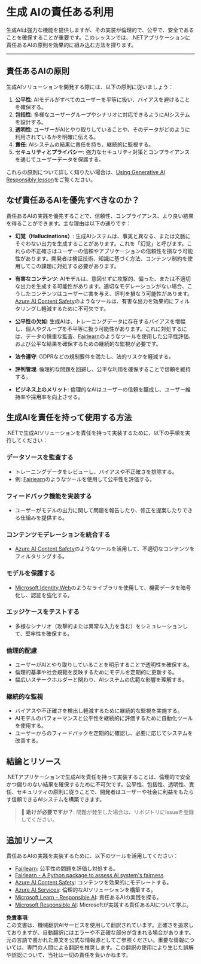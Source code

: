 # 生成 AIの責任ある利用

生成AIは強力な機能を提供しますが、その実装が倫理的で、公平で、安全であることを確保することが重要です。このレッスンでは、.NETアプリケーションに責任あるAIの原則を効果的に組み込む方法を探ります。

---

## 責任あるAIの原則

生成AIソリューションを開発する際には、以下の原則に従いましょう：

1. **公平性**: AIモデルがすべてのユーザーを平等に扱い、バイアスを避けることを確保する。
2. **包括性**: 多様なユーザーグループやシナリオに対応できるようにAIシステムを設計する。
3. **透明性**: ユーザーがAIとやり取りしていることや、そのデータがどのように利用されているかを明確に伝える。
4. **責任**: AIシステムの結果に責任を持ち、継続的に監視する。
5. **セキュリティとプライバシー**: 強力なセキュリティ対策とコンプライアンスを通じてユーザーデータを保護する。

これらの原則について詳しく知りたい場合は、[Using Generative AI Responsibly lesson](https://github.com/microsoft/generative-ai-for-beginners/tree/main/03-using-generative-ai-responsibly)をご覧ください。

## なぜ責任あるAIを優先すべきなのか？

責任あるAIの実践を優先することで、信頼性、コンプライアンス、より良い結果を得ることができます。主な理由は以下の通りです：

- **幻覚（Hallucinations）**: 生成AIシステムは、事実と異なる、または文脈にそぐわない出力を生成することがあります。これを「幻覚」と呼びます。これらの不正確さはユーザーの信頼やアプリケーションの信頼性を損なう可能性があります。開発者は検証技術、知識に基づく方法、コンテンツ制約を使用してこの課題に対処する必要があります。

- **有害なコンテンツ**: AIモデルは、意図せずに攻撃的、偏った、または不適切な出力を生成する可能性があります。適切なモデレーションがない場合、こうしたコンテンツはユーザーに害を与え、評判を損なう可能性があります。[Azure AI Content Safety](https://azure.microsoft.com/products/ai-services/ai-content-safety/)のようなツールは、有害な出力を効果的にフィルタリングし軽減するために不可欠です。

- **公平性の欠如**: 生成AIは、トレーニングデータに存在するバイアスを増幅し、個人やグループを不平等に扱う可能性があります。これに対処するには、データの慎重な監査、[Fairlearn](https://fairlearn.org/)のようなツールを使用した公平性評価、および公平な結果を確保するための継続的な監視が必要です。

- **法令遵守**: GDPRなどの規制要件を満たし、法的リスクを軽減する。

- **評判管理**: 倫理的な問題を回避し、公平な利用を確保することで信頼を維持する。

- **ビジネス上のメリット**: 倫理的なAIはユーザーの信頼を醸成し、ユーザー維持率や採用率を向上させる。

## 生成AIを責任を持って使用する方法

.NETで生成AIソリューションを責任を持って実装するために、以下の手順を実行してください：

### データソースを監査する

- トレーニングデータをレビューし、バイアスや不正確さを排除する。
- 例: [Fairlearn](https://fairlearn.org/)のようなツールを使用して公平性を評価する。

### フィードバック機能を実装する

- ユーザーがモデルの出力に関して問題を報告したり、修正を提案したりできる仕組みを提供する。

### コンテンツモデレーションを統合する

- [Azure AI Content Safety](https://azure.microsoft.com/products/ai-services/ai-content-safety/)のようなツールを活用して、不適切なコンテンツをフィルタリングする。

### モデルを保護する

- [Microsoft.Identity.Web](https://github.com/AzureAD/microsoft-identity-web)のようなライブラリを使用して、機密データを暗号化し、認証を強化する。

### エッジケースをテストする

- 多様なシナリオ（攻撃的または異常な入力を含む）をシミュレーションして、堅牢性を確保する。

### 倫理的配慮

- ユーザーがAIとやり取りしていることを明示することで透明性を確保する。
- 倫理的基準や社会規範を反映するためにモデルを定期的に更新する。
- 幅広いステークホルダーと関わり、AIシステムの広範な影響を理解する。

### 継続的な監視

- バイアスや不正確さを検出し軽減するために継続的な監視を実施する。
- AIモデルのパフォーマンスと公平性を継続的に評価するために自動化ツールを使用する。
- ユーザーからのフィードバックを定期的に確認し、必要に応じてシステムを改善する。

## 結論とリソース

.NETアプリケーションで生成AIを責任を持って実装することは、倫理的で安全かつ偏りのない結果を確保するために不可欠です。公平性、包括性、透明性、責任、セキュリティの原則に従うことで、開発者はユーザーや社会に利益をもたらす信頼できるAIシステムを構築できます。

> 🙋 **助けが必要ですか？**: 問題が発生した場合は、リポジトリにIssueを登録してください。

## 追加リソース

責任あるAIの実践を実装するために、以下のツールを活用してください：

- [Fairlearn](https://fairlearn.org/): 公平性の問題を評価し対処する。
- [Fairlearn - A Python package to assess AI system's fairness](https://techcommunity.microsoft.com/blog/educatordeveloperblog/fairlearn---a-python-package-to-assess-ai-systems-fairness/1402950)
- [Azure AI Content Safety](https://azure.microsoft.com/products/ai-services/ai-content-safety/): コンテンツを効果的にモデレートする。
- [Azure AI Services](https://azure.microsoft.com/products/cognitive-services/): 倫理的なAIソリューションを構築する。
- [Microsoft Learn - Responsible AI](https://learn.microsoft.com/training/modules/embrace-responsible-ai-principles-practices/): 責任あるAIの実践を探る。
- [Microsoft Responsible AI](https://www.microsoft.com/ai/responsible-ai): Microsoftが実践する責任あるAIについて学ぶ。

**免責事項**:  
この文書は、機械翻訳AIサービスを使用して翻訳されています。正確さを追求しておりますが、自動翻訳にはエラーや不正確な部分が含まれる場合があります。元の言語で書かれた原文を公式な情報源としてご参照ください。重要な情報については、専門の人間による翻訳を推奨します。この翻訳の使用により生じた誤解や誤認について、当社は一切の責任を負いかねます。
